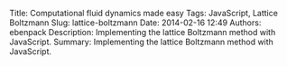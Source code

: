 Title: Computational fluid dynamics made easy
Tags: JavaScript, Lattice Boltzmann
Slug: lattice-boltzmann
Date: 2014-02-16 12:49
Authors: ebenpack
Description: Implementing the lattice Boltzmann method with JavaScript.
Summary: Implementing the lattice Boltzmann method with JavaScript.

<div style="height:0">
    <svg width="0" height="0">
        <!-- Definitions -->
        <defs>
            <!-- Hatching pattern -->
            <pattern id="diagonalHatch" patternUnits="userSpaceOnUse" width="50" height="50" patternTransform="rotate(-45)">
            <rect x="0" y="0" width="100" height="100" fill="white"/>
            <path d="M -1,50 H 200" stroke="#000000" stroke-width="20"/>
            </pattern>
        </defs>
        <defs>
            <g id="arrow-group">
                <line x1="0" y1="0" x2="125" y2="125" stroke-width="10"></line>
                <polygon points="155,155 145,105 105,145"></polygon>
            </g>
        </defs>
        <defs>
            <g id="arrow-group-short">
                <line x1="0" y1="0" x2="85" y2="85" stroke-width="10"></line>
                <polygon points="110,110 100,60 60,100"></polygon>
            </g>
        </defs>
        <defs>
            <g id="triangle">
                <line x1="200" y1="0" x2="0" y2="347" stroke-width="10"></line>
                <line x1="200" y1="0" x2="400" y2="347" stroke-width="10"></line>
                <line x1="0" y1="347" x2="400" y2="347" stroke-width="10"></line>
            </g>
        </defs>
        <defs>
            <g id="particle-arrow">
                <circle cx="0" cy="0" r="30"></circle>
                <line x1="0" y1="0" x2="175" y2="0" stroke-width="15"></line>
                <polygon points="200,0 170,-20 170,20"></polygon>
            </g>
        </defs>
        <defs>
            <g id="arrow-group-large">
                <line x1="0" y1="0" x2="470" y2="470" stroke-width="10"></line>
                <polygon points="485,485 475,435 435,475"></polygon>
            </g>
        </defs>
        <defs>
            <g id="arrow-group-large-short">
                <line x1="0" y1="0" x2="330" y2="330" stroke-width="10"></line>
                <polygon points="345,345 335,295 295,335"></polygon>
            </g>
        </defs>
    </svg>
    <style scoped>
        svg .particle-arrow {
            fill: red;
            stroke: red;
        }

        svg .arrow-1 {
            fill: red;
            stroke: red;
        }
        svg .arrow-2 {
            fill: blue;
            stroke: blue;
        }
        svg .arrow-3 {
            fill: black;
            stroke: black;
        }

        svg .triangle {
            fill: black;
            stroke: black;
        }
    </style>
</div>

Over the 2013 winter holidays I was looking for a project to work on. I had been interested in learning more about the canvas element for a while, so, with the snow driving o’er the fields, I decided to make a simple snow simulation to start learning some canvas basics. Once I had a simple snow program up and running in the canvas, I turned my attention to implementing a wind system that would allow users to interact with the snow, creating gusts of wind with their mouse. My initial naive attempts—which mostly involved a mesh of nodes which contained a single wind vector, and some mechanism to propagate those vectors to the next node in their direction of travel—were fairly unsatisfactory, so I began to look for ways to improve the wind system. After some cursory googling, I started looking in earnest at computational fluid dynamics. This led me to the Navier-Stokes equations, which seemed just a little too complicated for what I was after. Navier-Stokes led me to lattice-gas automata (LGA), which, while conceptually quite simple, has some inherent issues. Finally, LGA led to the lattice Boltzmann methods (LBM).

In the 1970s and 1980s, the LGA model was developed to simulate fluid flow. This model uses a lattice comprised of individual cellular automata. Each cell can be in one of several states, each state representing particles at the cell moving with different discrete velocities. For example, in one of the most popular forms of the model, in which the lattice is represented as a hexagonal grid of cells, each cell has six or seven velocities (possibly including the 'at-rest' velocity), and each of these velocities can be in either the 'on' or 'off' state to indicate if there is a particle at that node traveling at that velocity. Each discrete time step in the model is comprised of two phases: the streaming phase, in which particles move from one node to the next in their direction of travel, and the collision phase, in which the particles within a node collide and bounce off each other and change direction.

<div id="lattice-gas-illustration">
    <svg width="300" height="200" viewbox="-20 -20 1230 650" >
        <!-- First row -->
        <g class="triangle" transform="translate(0,0)">
            <use xlink:href="#triangle" />
        </g>
        <g class="triangle" transform="translate(200,-52) rotate(180 200 200)">
            <use xlink:href="#triangle" />
        </g>
        <g class="triangle" transform="translate(400, 0)">
            <use xlink:href="#triangle" />
        </g>
        <g class="triangle" transform="translate(600, -52) rotate(180 200 200)">
            <use xlink:href="#triangle" />
        </g>
        <g class="triangle" transform="translate(800, 0)">
            <use xlink:href="#triangle" />
        </g>
        <!-- Second row -->
        <g class="triangle" transform="translate(0,294) rotate(180 200 200)">
            <use xlink:href="#triangle" />
        </g>
        <g class="triangle" transform="translate(200,345)">
            <use xlink:href="#triangle" />
        </g>
        <g class="triangle" transform="translate(400,294) rotate(180 200 200)">
            <use xlink:href="#triangle" />
        </g>
        <g class="triangle" transform="translate(600,345)">
            <use xlink:href="#triangle" />
        </g>
        <g class="triangle" transform="translate(800,294) rotate(180 200 200)">
            <use xlink:href="#triangle" />
        </g>
        <!-- Particles -->
        <g class="particle-arrow" transform="translate(400,347)">
            <use xlink:href="#particle-arrow" />
        </g>
        <g class="particle-arrow" transform="translate(800,347) rotate(-120)">
            <use xlink:href="#particle-arrow" />
        </g>
        <g class="particle-arrow" transform="translate(400,347) rotate(60)">
            <use xlink:href="#particle-arrow" />
        </g>
        <g class="particle-arrow" transform="translate(400,347) rotate(120)">
            <use xlink:href="#particle-arrow" />
        </g>
        <g class="particle-arrow" transform="translate(800,347) rotate(120)">
            <use xlink:href="#particle-arrow" />
        </g>
    </svg>
</div>

<p class="illustration-label">Two cells in a lattice-gas automata</p>

While its conceptual simplicity is alluring, LGA has some major shortcomings, many of which LBM directly addresses. And while LBM sacrifices a small amount of LGA's simplicity for the sake of increased accuracy and robustness, LBM is actually still surprisingly quite simple. Like LGA, LBM also consists of a lattice of nodes, but where LGA's nodes have a finite set of possible states, LBM's nodes contain a set of particle distribution functions (DFs). In other words, LBM is continuous where LGA is discrete.

LBM comes in many flavors. It can easily be configured for one-, two-, or three-dimensional spaces, each of which has its own variants. In this example we will be discussing D2Q9, which means a two-dimensional lattice, with nine discrete distribution functions per node. Other common configurations include D1Q3, D1Q5, D3Q15, and D3Q19

Each node in the lattice consists of a set of particle DFs. Together, these DFs represent a collection of particles, and are related to the probability of finding a particle at a node, at a given time, with a particular velocity. For D2Q9, there are nine DFs per node. The density of these DFs is represented by \\(n_i\\). Each DF is also associated with a velocity, represented by \\( \\vec{e}_{i}\\). These velocities correspond to the four cardinal directions, the four ordinal directions, as well as the 'at-rest' velocity. These velocities are chosen such that they carry a particle from a node in the lattice to one of its neighboring nodes. For convenience, these velocities are each assigned a number, as seen below.

<div id="node-distribution-illustration">
    <svg width="200" height="200" viewbox="-300 -300  1620 1620">
        <!-- Directions -->
<!--         <defs>
            <g id="arrow-group-large">
                <line x1="0" y1="0" x2="470" y2="470" stroke-width="10"></line>
                <polygon points="485,485 475,435 435,475"></polygon>
            </g>
        </defs> -->
<!--         <defs>
            <g id="arrow-group-large-short">
                <line x1="0" y1="0" x2="330" y2="330" stroke-width="10"></line>
                <polygon points="345,345 335,295 295,335"></polygon>
            </g>
        </defs> -->
        <rect class="outer" width="990" height="990" x="20" y="20" stroke="black" stroke-width="20" fill="white" />
        <!-- Ordinals -->
        <g class="arrow-3" transform="translate(515,515) rotate(0)">
            <use xlink:href="#arrow-group-large" />
        </g>
        <g class="arrow-3" transform="translate(515,515) rotate(90)">
            <use xlink:href="#arrow-group-large" />
        </g>
        <g class="arrow-3" transform="translate(515,515) rotate(180)">
            <use xlink:href="#arrow-group-large" />
        </g>
        <g class="arrow-3" transform="translate(515,515) rotate(270)">
            <use xlink:href="#arrow-group-large" />
        </g>

        <!-- Cardinals -->
        <g class="arrow-3" transform="translate(515,515) rotate(45)">
            <use xlink:href="#arrow-group-large-short" />
        </g>
        <g class="arrow-3" transform="translate(515,515) rotate(135)">
            <use xlink:href="#arrow-group-large-short" />
        </g>
        <g class="arrow-3" transform="translate(515,515) rotate(225)">
            <use xlink:href="#arrow-group-large-short" />
        </g>
        <g class="arrow-3" transform="translate(515,515) rotate(315)">
            <use xlink:href="#arrow-group-large-short" />
        </g>
        <circle cx="515" cy="515" r="30" stroke="black" stroke-width="10" fill="white"></circle>
        <text x="-100" y="-50" 
            font-family="Verdana" 
            font-size="75">
            6
        </text>
        <text x="500" y="-50" 
            font-family="Verdana" 
            font-size="75">
            2
        </text>
        <text x="1100" y="-50" 
            font-family="Verdana" 
            font-size="75">
            5
        </text>
        <text x="-100" y="550" 
            font-family="Verdana" 
            font-size="75">
            3
        </text>
        <text x="600" y="500" 
            font-family="Verdana" 
            font-size="75">
            0
        </text>
        <text x="1100" y="550" 
            font-family="Verdana" 
            font-size="75">
            1
        </text>
        <text x="1100" y="1120" 
            font-family="Verdana" 
            font-size="75">
            8
        </text>
        <text x="500" y="1120" 
            font-family="Verdana" 
            font-size="75">
            4
        </text>
        <text x="-100" y="1120" 
            font-family="Verdana" 
            font-size="75">
            7
        </text>
    </svg>
</div>
<p class="illustration-label">Discrete velocities for D2Q9 model</p>

The \\(x\\) and \\(y\\) components of the velocities for each \\( \\vec{e}_{i}\\) are shown below, and as you can see they correspond to the diagram above.


\\(
    \begin{alignat}{7}
        &\\vec{e}\_{0} = (&0,  &&0)  \\quad \\\\
        &\\vec{e}\_{1} = (&1,  &&0)  \\quad &\\vec{e}\_{5} = (& 1, &&1) \\\\
        &\\vec{e}\_{2} = (&0,  &&1)  \\quad &\\vec{e}\_{6} = (&-1, &&1) \\\\
        &\\vec{e}\_{3} = (&-1, &&0)  \\quad &\\vec{e}\_{7} = (&-1,&&-1) \\\\
        &\\vec{e}\_{4} = (&0,  &&-1) \\quad &\\vec{e}\_{8} = (& 1,&&-1) \\\\
    \end{alignat}
\\)

For each node in the lattice, two important properties can be calculated from the DFs. The macroscopic density at a particular node is described by the equation \\( \\rho = \sum n\_{i} \\), or the summation of the densities of the individual distribution functions of a node (i.e. the macroscopic density). Once the density has been calculated, it can then be used to calculate the macroscopic velocity, \\( \\vec{u} = \\frac{1}{\\rho} \sum n\_{i} \\vec{e}\_{i}\\).


Like the LGA, the LBM consists of two phases which update the DFs: namely, streaming, and collision. In the streaming phase, the DFs of each node move to the next node in their direction of travel. It is also during this phase that boundary conditions are considered. If a boundary is encountered, the distributions that would have been streamed into the boundary are in some way redirected away from that boundary. More will be said of this later.

<div id="stream-start-illustration">
    <svg width="200" height="200" viewbox="0 0 1020 1020">
        <!-- Streaming, start -->
        <!-- First column -->
        <rect class="inner" width="330" height="330" x="20" y="20" stroke="black" stroke-width="20" fill="white" />
        <g class="arrow-3" transform="translate(185,185) rotate(0)">
            <use xlink:href="#arrow-group" />
        </g>
        <circle cx="185" cy="185" r="30" stroke="black" stroke-width="10" fill="white"></circle>
        <rect class="inner" width="330" height="330" x="20" y="350" stroke="black" stroke-width="20" fill="white" />
        <g class="arrow-3" transform="translate(185,515) rotate(315)">
            <use xlink:href="#arrow-group-short" />
        </g>
        <circle cx="185" cy="515" r="30" stroke="black" stroke-width="10" fill="white"></circle>
        <rect class="inner" width="330" height="330" x="20" y="680" stroke="black" stroke-width="20" fill="white" />
        <g class="arrow-3" transform="translate(185,845) rotate(270)">
            <use xlink:href="#arrow-group" />
        </g>
        <circle cx="185" cy="845" r="30" stroke="black" stroke-width="10" fill="white"></circle>

        <!-- Second column -->
        <rect class="inner" width="330" height="330" x="350" y="20" stroke="black" stroke-width="20" fill="white" />
        <g class="arrow-3" transform="translate(515,185) rotate(45)">
            <use xlink:href="#arrow-group-short" />
        </g>
        <circle cx="515" cy="185" r="30" stroke="black" stroke-width="10" fill="white"></circle>
        <rect class="inner" width="330" height="330" x="350" y="350" stroke="black" stroke-width="20" fill="white" />

        <!-- Ordinal directions -->
        <g class="arrow-1" transform="translate(515,515) rotate(0)">
            <use xlink:href="#arrow-group" />
        </g>
        <g class="arrow-1" transform="translate(515,515) rotate(90)">
            <use xlink:href="#arrow-group" />
        </g>
        <g class="arrow-1" transform="translate(515,515) rotate(180)">
            <use xlink:href="#arrow-group" />
        </g>
        <g class="arrow-1" transform="translate(515,515) rotate(270)">
            <use xlink:href="#arrow-group" />
        </g>

        <!-- Cardinal directions -->
        <g class="arrow-1" transform="translate(515,515) rotate(45)">
            <use xlink:href="#arrow-group-short" />
        </g>
        <g class="arrow-1" transform="translate(515,515) rotate(135)">
            <use xlink:href="#arrow-group-short" />
        </g>
        <g class="arrow-1" transform="translate(515,515) rotate(225)">
            <use xlink:href="#arrow-group-short" />
        </g>
        <g class="arrow-1" transform="translate(515,515) rotate(315)">
            <use xlink:href="#arrow-group-short" />
        </g>
        <circle cx="515" cy="515" r="30" stroke="black" stroke-width="10" fill="white"></circle>
        <rect class="inner" width="330" height="330" x="350" y="680" stroke="black" stroke-width="20" fill="white" />
        <g class="arrow-3" transform="translate(515,845) rotate(225)">
            <use xlink:href="#arrow-group-short" />
        </g>
        <circle cx="515" cy="845" r="30" stroke="black" stroke-width="10" fill="white"></circle>

        <!-- Third column -->
        <rect class="inner" width="330" height="330" x="680" y="20" stroke="black" stroke-width="20" fill="white" />
        <g class="arrow-3" transform="translate(845,185) rotate(90)">
            <use xlink:href="#arrow-group" />
        </g>
        <circle cx="845" cy="185" r="30" stroke="black" stroke-width="10" fill="white"></circle>
        <rect class="inner" width="330" height="330" x="680" y="350" stroke="black" stroke-width="20" fill="white" />
        <g class="arrow-3" transform="translate(845,515) rotate(135)">
            <use xlink:href="#arrow-group-short" />
        </g>
        <circle cx="845" cy="515" r="30" stroke="black" stroke-width="10" fill="white"></circle>
        <rect class="inner" width="330" height="330" x="680" y="680" stroke="black" stroke-width="20" fill="white" />
        <g class="arrow-3" transform="translate(845,845) rotate(180)">
            <use xlink:href="#arrow-group" />
        </g>
        <circle cx="845" cy="845" r="30" stroke="black" stroke-width="10" fill="white"></circle>
    </svg>
</div>
<p class="illustration-label">Prior to streaming phase</p>

<div id="stream-end-illustration">
    <svg width="200" height="200" viewbox="0 0 1020 1020">
        <!-- Streaming, end -->
        <!-- First column -->
        <rect class="inner" width="330" height="330" x="20" y="20" stroke="black" stroke-width="20" fill="white" />
        <g class="arrow-1" transform="translate(185,185) rotate(180)">
            <use xlink:href="#arrow-group" />
        </g>
        <circle cx="185" cy="185" r="30" stroke="black" stroke-width="10" fill="white"></circle>
        <rect class="inner" width="330" height="330" x="20" y="350" stroke="black" stroke-width="20" fill="white" />
        <g class="arrow-1" transform="translate(185,515) rotate(135)">
            <use xlink:href="#arrow-group-short" />
        </g>
        <circle cx="185" cy="515" r="30" stroke="black" stroke-width="10" fill="white"></circle>
        <rect class="inner" width="330" height="330" x="20" y="680" stroke="black" stroke-width="20" fill="white" />
        <g class="arrow-1" transform="translate(185,845) rotate(90)">
            <use xlink:href="#arrow-group" />
        </g>
        <circle cx="185" cy="845" r="30" stroke="black" stroke-width="10" fill="white"></circle>

        <!-- Second column -->
        <rect class="inner" width="330" height="330" x="350" y="20" stroke="black" stroke-width="20" fill="white" />
        <g class="arrow-1" transform="translate(515,185) rotate(225)">
            <use xlink:href="#arrow-group-short" />
        </g>
        <circle cx="515" cy="185" r="30" stroke="black" stroke-width="10" fill="white"></circle>
        <rect class="inner" width="330" height="330" x="350" y="350" stroke="black" stroke-width="20" fill="white" />

        <!-- Ordinal directions -->
        <g class="arrow-3" transform="translate(515,515) rotate(0)">
            <use xlink:href="#arrow-group" />
        </g>
        <g class="arrow-3" transform="translate(515,515) rotate(90)">
            <use xlink:href="#arrow-group" />
        </g>
        <g class="arrow-3" transform="translate(515,515) rotate(180)">
            <use xlink:href="#arrow-group" />
        </g>
        <g class="arrow-3" transform="translate(515,515) rotate(270)">
            <use xlink:href="#arrow-group" />
        </g>

        <!-- Cardinal directions -->
        <g class="arrow-3" transform="translate(515,515) rotate(45)">
            <use xlink:href="#arrow-group-short" />
        </g>
        <g class="arrow-3" transform="translate(515,515) rotate(135)">
            <use xlink:href="#arrow-group-short" />
        </g>
        <g class="arrow-3" transform="translate(515,515) rotate(225)">
            <use xlink:href="#arrow-group-short" />
        </g>
        <g class="arrow-3" transform="translate(515,515) rotate(315)">
            <use xlink:href="#arrow-group-short" />
        </g>
        <circle cx="515" cy="515" r="30" stroke="black" stroke-width="10" fill="white"></circle>
        <rect class="inner" width="330" height="330" x="350" y="680" stroke="black" stroke-width="20" fill="white" />
        <g class="arrow-1" transform="translate(515,845) rotate(45)">
            <use xlink:href="#arrow-group-short" />
        </g>
        <circle cx="515" cy="845" r="30" stroke="black" stroke-width="10" fill="white"></circle>

        <!-- Third column -->
        <rect class="inner" width="330" height="330" x="680" y="20" stroke="black" stroke-width="20" fill="white" />
        <g class="arrow-1" transform="translate(845,185) rotate(270)">
            <use xlink:href="#arrow-group" />
        </g>
        <circle cx="845" cy="185" r="30" stroke="black" stroke-width="10" fill="white"></circle>
        <rect class="inner" width="330" height="330" x="680" y="350" stroke="black" stroke-width="20" fill="white" />
        <g class="arrow-1" transform="translate(845,515) rotate(315)">
            <use xlink:href="#arrow-group-short" />
        </g>
        <circle cx="845" cy="515" r="30" stroke="black" stroke-width="10" fill="white"></circle>
        <rect class="inner" width="330" height="330" x="680" y="680" stroke="black" stroke-width="20" fill="white" />
        <g class="arrow-1" transform="translate(845,845) rotate(0)">
            <use xlink:href="#arrow-group" />
        </g>
        <circle cx="845" cy="845" r="30" stroke="black" stroke-width="10" fill="white"></circle>
    </svg>
</div>
<p class="illustration-label">After streaming phase</p>

The collision phase moves the DFs at a node towards a local equilibrium. The collision phase for the LBM is somewhat more complicated than that of LGA. The most important thing for this phase is that however the collision is calculated, it must conserve mass, momentum and energy. One common approach to this phase is to make use of the Bhatnagar-Gross-Krook (BGK) relaxation term. This is described by the equation \\( \\Omega\_{i}=-\\tau^{-1}(n\_i-n\_i^{eq})\\), where \\( n\_i^{eq} \\) is a local equilibrium value for the DFs. The term \\( \\tau \\) is a relaxation time, and is related to the viscosity. Equilibrium is calculated with the equation \\( n\_{i}^{eq} = \\rho\\omega\_{i}[1+3\\vec{e}\_{i}\\cdot\\vec{u}+\\frac{9}{2}(\\vec{e}\_{i}\\cdot\\vec{u}^{2})-\\frac{3}{2}|\\vec{u}|^{2}] \\), where the weights \\(\\omega\_{i}\\) are as follows:

\\(
    \\begin{cases}\\begin{alignat}{2}
        \\omega\_{i=0} =  \\frac{4}{9} \\\\
        \\omega\_{i=\\{1..4\\}}= \\frac{1}{9} \\\\
        \\omega\_{i=\\{5..8\\}}= \\frac{1}{36}
    \\end{alignat}\\end{cases}
\\)

The new equilibrium values after collision are calculated with the following equation \\( n\_{i}^{new} = n\_{i}^{old}+\\frac{1}{\\tau}(n\_{i}^{eq}-n\_{i}^{old})\\)

There are many options for handling boundary conditions, but for the sake of brevity we will only discuss a few of the highlights. One of the most important distinctions with boundary conditions is between slip and no-slip conditions. These describe the behavior of the fluid at the interface between fluid and solid boundary. The slip condition represents a non-zero relative velocity between the fluid and the boundary, while no-slip represents a zero velocity at the boundary.

In terms of implementation in a lattice Boltzmann simulation, these two boundary conditions would look like this: in this example, before streaming, we have three distribution functions of three different nodes, all with the same velocity. If boundary conditions were ignored, after streaming, each of these DFs would land within a boundary.

<div id="bounce-start-illustration-no-slip">
    <svg width="200" height="200" viewbox="0 0 1020 1020">
        <!-- Boundary conditions, starting position -->
        <!-- First column -->
        <rect class="inner" width="330" height="330" x="20" y="20" stroke="black" stroke-width="20" fill="url(#diagonalHatch)" />
        <rect class="inner" width="330" height="330" x="20" y="350" stroke="black" stroke-width="20" fill="white" />
        <g class="arrow-1" transform="translate(185,515) rotate(-90)">
            <use xlink:href="#arrow-group" />
        </g>
        <circle cx="185" cy="515" r="30" stroke="black" stroke-width="10" fill="white"></circle>
        <rect class="inner" width="330" height="330" x="20" y="680" stroke="black" stroke-width="20" fill="white" />

        <!-- Second column -->
        <rect class="inner" width="330" height="330" x="350" y="20" stroke="black" stroke-width="20" fill="url(#diagonalHatch)" />
        <rect class="inner" width="330" height="330" x="350" y="350" stroke="black" stroke-width="20" fill="white" />
        <g class="arrow-2" transform="translate(515,515) rotate(-90)">
            <use xlink:href="#arrow-group" />
        </g>
        <circle cx="515" cy="515" r="30" stroke="black" stroke-width="10" fill="white"></circle>
        <rect class="inner" width="330" height="330" x="350" y="680" stroke="black" stroke-width="20" fill="white" />
        <g class="arrow-3" transform="translate(515,845) rotate(-90)">
            <use xlink:href="#arrow-group" />
        </g>
        <circle cx="515" cy="845" r="30" stroke="black" stroke-width="10" fill="white"></circle>

        <!-- Third column -->
        <rect class="inner" width="330" height="330" x="680" y="20" stroke="black" stroke-width="20" fill="url(#diagonalHatch)" />
        <rect class="inner" width="330" height="330" x="680" y="350" stroke="black" stroke-width="20" fill="url(#diagonalHatch)" />
        <rect class="inner" width="330" height="330" x="680" y="680" stroke="black" stroke-width="20" fill="url(#diagonalHatch)" />
    </svg>
</div>

After streaming, with the no-slip condition, each of those distributions are still headed in the same direction, although they are now traveling in the opposite direction as prior to streaming. No-slip, in essence, can be thought of as a simple reflection of the particles at the boundary. Upon encountering a boundary, a distribution is bounced back to its source node, but with an opposing velocity.

<div id="bounce-no-slip-illustration">
    <svg width="200" height="200" viewbox="0 0 1020 1020">
        <!-- Boundary conditions, no-slip -->
        <!-- First column -->
        <rect class="inner" width="330" height="330" x="20" y="20" stroke="black" stroke-width="20" fill="url(#diagonalHatch)" />
        <rect class="inner" width="330" height="330" x="20" y="350" stroke="black" stroke-width="20" fill="white" />
        <g class="arrow-1" transform="translate(185,515) rotate(90)">
            <use xlink:href="#arrow-group" />
        </g>
        <circle cx="185" cy="515" r="30" stroke="black" stroke-width="10" fill="white"></circle>
        <rect class="inner" width="330" height="330" x="20" y="680" stroke="black" stroke-width="20" fill="white" />

        <!-- Second column -->
        <rect class="inner" width="330" height="330" x="350" y="20" stroke="black" stroke-width="20" fill="url(#diagonalHatch)" />
        <rect class="inner" width="330" height="330" x="350" y="350" stroke="black" stroke-width="20" fill="white" />
        <g class="arrow-2" transform="translate(515,515) rotate(90)">
            <use xlink:href="#arrow-group" />
        </g>
        <circle cx="515" cy="515" r="30" stroke="black" stroke-width="10" fill="white"></circle>
        <rect class="inner" width="330" height="330" x="350" y="680" stroke="black" stroke-width="20" fill="white" />
        <g class="arrow-3" transform="translate(515,845) rotate(90)">
            <use xlink:href="#arrow-group" />
        </g>
        <circle cx="515" cy="845" r="30" stroke="black" stroke-width="10" fill="white"></circle>

        <!-- Third column -->
        <rect class="inner" width="330" height="330" x="680" y="20" stroke="black" stroke-width="20" fill="url(#diagonalHatch)" />
        <rect class="inner" width="330" height="330" x="680" y="350" stroke="black" stroke-width="20" fill="url(#diagonalHatch)" />
        <rect class="inner" width="330" height="330" x="680" y="680" stroke="black" stroke-width="20" fill="url(#diagonalHatch)" />
    </svg>
</div>

Boundary slip is a bit more complicated in terms of implementation. In the example below, we start as before, with three distribution functions of three different nodes, all headed in the same direction towards a boundary.
    
<div id="bounce-start-illustration-slip">
    <svg width="200" height="200" viewbox="0 0 1020 1020">
        <!-- Boundary conditions, starting position -->
        <!-- First column -->
        <rect class="inner" width="330" height="330" x="20" y="20" stroke="black" stroke-width="20" fill="url(#diagonalHatch)" />
        <rect class="inner" width="330" height="330" x="20" y="350" stroke="black" stroke-width="20" fill="white" />
        <g class="arrow-1" transform="translate(185,515) rotate(-90)">
            <use xlink:href="#arrow-group" />
        </g>
        <circle cx="185" cy="515" r="30" stroke="black" stroke-width="10" fill="white"></circle>
        <rect class="inner" width="330" height="330" x="20" y="680" stroke="black" stroke-width="20" fill="white" />

        <!-- Second column -->
        <rect class="inner" width="330" height="330" x="350" y="20" stroke="black" stroke-width="20" fill="url(#diagonalHatch)" />
        <rect class="inner" width="330" height="330" x="350" y="350" stroke="black" stroke-width="20" fill="white" />
        <g class="arrow-2" transform="translate(515,515) rotate(-90)">
            <use xlink:href="#arrow-group" />
        </g>
        <circle cx="515" cy="515" r="30" stroke="black" stroke-width="10" fill="white"></circle>
        <rect class="inner" width="330" height="330" x="350" y="680" stroke="black" stroke-width="20" fill="white" />
        <g class="arrow-3" transform="translate(515,845) rotate(-90)">
            <use xlink:href="#arrow-group" />
        </g>
        <circle cx="515" cy="845" r="30" stroke="black" stroke-width="10" fill="white"></circle>

        <!-- Third column -->
        <rect class="inner" width="330" height="330" x="680" y="20" stroke="black" stroke-width="20" fill="url(#diagonalHatch)" />
        <rect class="inner" width="330" height="330" x="680" y="350" stroke="black" stroke-width="20" fill="url(#diagonalHatch)" />
        <rect class="inner" width="330" height="330" x="680" y="680" stroke="black" stroke-width="20" fill="url(#diagonalHatch)" />
    </svg>
</div>

After streaming we can see the distributions 'slip' at the boundary.

<div id="bounce-slip-illustration">
    <svg width="200" height="200" viewbox="0 0 1020 1020">
        <!-- Boundary conditions, slip -->
        <!-- First column -->
        <rect class="inner" width="330" height="330" x="20" y="20" stroke="black" stroke-width="20" fill="url(#diagonalHatch)" />
        <rect class="inner" width="330" height="330" x="20" y="350" stroke="black" stroke-width="20" fill="white" />
        <circle cx="185" cy="515" r="30" stroke="black" stroke-width="10" fill="white"></circle>
        <rect class="inner" width="330" height="330" x="20" y="680" stroke="black" stroke-width="20" fill="white" />

        <!-- Second column -->
        <rect class="inner" width="330" height="330" x="350" y="20" stroke="black" stroke-width="20" fill="url(#diagonalHatch)" />
        <rect class="inner" width="330" height="330" x="350" y="350" stroke="black" stroke-width="20" fill="white" />
        <g class="arrow-2" transform="translate(515,515) rotate(90)">
            <use xlink:href="#arrow-group" />
        </g>
        <g class="arrow-1" transform="translate(515,515)">
            <use xlink:href="#arrow-group" />
        </g>
        <g class="arrow-3" transform="translate(515,515) rotate(180)">
            <use xlink:href="#arrow-group" />
        </g>
        <circle cx="515" cy="515" r="30" stroke="black" stroke-width="10" fill="white"></circle>
        <rect class="inner" width="330" height="330" x="350" y="680" stroke="black" stroke-width="20" fill="white" />
        <circle cx="515" cy="845" r="30" stroke="black" stroke-width="10" fill="white"></circle>

        <!-- Third column -->
        <rect class="inner" width="330" height="330" x="680" y="20" stroke="black" stroke-width="20" fill="url(#diagonalHatch)" />
        <rect class="inner" width="330" height="330" x="680" y="350" stroke="black" stroke-width="20" fill="url(#diagonalHatch)" />
        <rect class="inner" width="330" height="330" x="680" y="680" stroke="black" stroke-width="20" fill="url(#diagonalHatch)" />
    </svg>
</div>

We can see that, although the three DFs had the same velocity before streaming (i.e. were traveling in the same direction), after they collide with the boundary, each is headed in a different direction. The direction that a DF is traveling after encountering a boundary under the slip condition, then, is dependent on the orientation of that boundary.

Fortunately, not only is no-slip easier to implement, it also generally provides a more accurate simulation. It simulates the adhesion of a viscous fluid at the boundary, as if the fluid at the edge is sticking to the boundary. The no-slip condition does not hold in every situation, but for our purposes it is sufficient.

That more or less sums up the lattice Boltzmann method. Of course, it's very broad and deep topic, and I have only provided a short introduction. Hopefully, though, that will provide enough of a background to understand some of the implementation details I'm going to discuss below. For more information, "Lattice Boltzmann Simulation for Shallow Water Flow Applications" (Banda and Seaid) provides a nice, brief introduction, and "Lattice-Gas Cellular Automata and Lattice Boltzmann Models - An Introduction" (Wolf-Gladrow) presents a much more thorough study of the topic.

## JavaScript Implementation ##

You can view a demo [here]({filename}/pages/projects/lattice-boltzmann.markdown).

Implementation is not particularly difficult, once you understand the lattice Boltzmann methods. At its most basic, the LBM requires a lattice of nodes. In this case, for D2Q9, a two-dimensional array suffices to represent our lattice (technically, an array of length n, with each item consisting of an m length array, where n represents the width of the lattice, and m represents the height). For each node in the lattice, we must store, at a minimum, the densities of the DFs. It is also useful, in order to avoid repetition of work, to store the calculated macroscopic density, macroscopic velocity, the x and y components of that velocity, and the 'curl'. Additionally, a `barrier` boolean was stored on each node, as well as a `stream` array, used to temporarily store streamed values. Altogether, the constructor looked like this:

    #!javascript
    function LatticeNode() {
        this.distribution = [0,0,0,0,0,0,0,0,0]; // Individual densities for 
        // each of the nine DFs of a node.
        this.stream = [0,0,0,0,0,0,0,0,0]; // Used to temporarily hold streamed values
        this.density = 0; // Macroscopic density of a node.
        this.ux = 0; // X component of macroscopic velocity of a node.
        this.uy = 0; // Y component of macroscopic velocity of a node.
        this.barrier = false; // Boolean indicating if node is a barrier.
        this.curl = 0; // Curl of node.
    }

A `stream` and `collide` function are also required. And an `equilibrium` function helps avoid some repetition of code. These are shown below.

    #!javascript
    function stream() {
        // For each node in the lattice
        for (var x = 0; x < lattice_width; x++) {
            for (var y = 0; y < lattice_height; y++) {
                var node = lattice[x][y];
                if (!node.barrier) {
                    // For each DF on the node
                    for (var d = 0; d < 9; d++) {
                        // Get the velocity for the DF and calculate
                        // the coordinates of the node to stream it to
                        var move = node_directions[d];
                        var newx = move.x + x;
                        var newy = move.y + y;
                        // Check if new node is in the lattice
                        if (newx >= 0 && newx < lattice_width &&
                            newy >= 0 && newy < lattice_height) {
                            // If destination node is barrier, bounce distribution back to 
                            // originating node in opposite direction.
                            if (lattice[newx][newy].barrier) {
                                lattice[x][y].stream[reflection[d]] = node.distribution[d];
                            } else {
                                lattice[newx][newy].stream[d] = node.distribution[d];
                            }
                        }
                    }
                }
            }
        }
    }

In this example, the streamed values are placed in the special `node.stream` array. This allows us to avoid obliterating DF values which we will still need to use, while also allowing us to avoid creating an entirely new `LatticeNode` for every single node in the lattice.

    #!javascript
    function collide() {
        // For each node in the lattice
        for (var x = 0; x < lattice_width; x++) {
            for (var y = 0; y < lattice_height; y++) {
                var node = lattice[x][y];
                if (!node.barrier) {
                    var d = node.distribution; // Array of DFs
                    for (var p = 0; p < 9; p++) {
                        // Copy over values from streaming phase.
                        d[p] = node.stream[p];
                    }
                    // Calculate macroscopic density (rho) and velocity (ux, uy)
                    var rho = 0;
                    var ux = 0;
                    var uy = 0;
                    for (var i = 0; i < 9; i++) {
                        var direction = node_directions[i]
                        rho += d[i];
                        ux += d[i] * direction.x;
                        uy += d[i] * direction.x;
                    }
                    // Update values stored in node.
                    node.density = rho;
                    node.ux = ux;
                    node.uy = uy;
                    // Set node equilibrium for each velocity
                    var eq = equilibrium(ux, uy, rho);
                    for (var i = 0; i < 9; i++) {
                        var old_value = d[i];
                        node.distribution[i] = old_value + (omega * (eq[i] - old_value));
                    }
                }
            }
        }
    }

The equilibrium function would look more or less like so:
    
    #!javascript
    function equilibrium(node, ux, uy, rho) {
        // Calculate equilibrium densities of a node
        var eq = []; // Equilibrium values for all velocities in a node.
        var u2 = (ux * ux) + (uy * uy); // Magnitude of macroscopic velocity
        for (var d = 0; d < 9; d++) {
            // Calculate equilibrium value
            var velocity = node_directions[d]; // Node direction vector
            var eu = (velocity.x * ux) + (velocity.y * uy); // Macro velocity multiplied by distribution velocity
            eq.push(node_weight[d] * rho * (1 + 3*eu + 4.5*(eu*eu) - 1.5*u2)); // Equilibrium equation
        }
        return eq;
    }

It is possible to rewrite these functions such that much of the repetition of work is eliminated, but these are the core algorithms.

And that's really more or less all that's required at the most basic level. Of course, in order to draw and interact with the lattice, and do other interesting things, a few more functions are required, and there's going to be some glue code to stick everything together, but those are mostly just implementation details.

## Difficulties ##

It took rather a long time to arrive at a proper implementation of the LBM. Not having any prior experience with computational fluid dynamics, I was learning the material as I was trying to code it. There were a lot of missteps, as I didn't fully understand the topic, but attempting to code implementations as I learned certainly helped to concretize the material.

One of the biggest bugbears on this project was related to the coordinate system. The literature on the topic naturally presents examples and equations in the standard Cartesian coordinate system (i.e. with the origin at the bottom left, with x increasing as you move right, and y increasing as you move up). However, computer graphics typically place the origin at the top left (i.e. x increasing as you move right, and y increasing as you move down). This is how the canvas behaves. This was the source of a subtle and pernicious bug, where I had failed to translate between these coordinate systems in a single equation. The program appeared to behave mostly correctly, but upon close inspection exhibited odd, incorrect behavior. At this point, where this bug has been (I hope) thoroughly squashed, I am not planning on re-engineering the program, but if I were to build this from scratch, knowing what I now know, I would try to find a way to design the program with a single point of failure for this issue, instead of translating between the coordinate systems every time something happens on the y-axis.

### Optimizations and improvements ##

This simulation started out dog-slow. Some optimizations were made here and there (e.g. removing the loop from the equilibrium function, pre-calculating any shared values, and then calculating each equilibrium value on its own line; see below), but I believe the most significant speedup came when I added the `stream` array to the `LatticeNode` objects. With the LBM, it is necessary to have somewhere to store the streamed values so that they don't obliterate the values ahead of them (although this isn't strictly true... it is possible to achieve the same goal by looping over the lattice four times, starting from each of the four corners, streaming only a portion of the DFs each time). Previously I had been creating an entirely new lattice for each time-step. This was very inefficient, and required a lot of extra work, both to set up and initialize the array, as well as behind the scenes with the extra garbage collection required when the old array was discarded. So the addition of the `stream` array, along with a few related optimizations, meant that, instead of throwing away every single node on every single tick, that each node essentially lived in perpetuity, for the life of the program, and the values it stored (especially the `distribution` array) were never destroyed and recreated, only ever updated. This obviated the need for much of the garbage collection and object instantiation that the browser had been performing, and it resulted in a very significant speedup.

    #!javascript
    // Optimized equilibrium function.
    // Eliminates much repetition of work.
    function equilibrium(ux, uy, rho) {
        var eq = []; // Equilibrium values for all velocities in a node.
        var ux3 = 3 * ux;
        var uy3 = 3 * uy;
        var ux2 = ux * ux;
        var uy2 = uy * uy;
        var uxuy2 = 2 * ux * uy;
        var u2 = ux2 + uy2;
        var u215 = 1.5 * u2;
        eq[0] = four9ths * rho * (1 - u215);
        eq[1] = one9th * rho * (1 + ux3 + 4.5*ux2 - u215);
        eq[2] = one9th * rho * (1 - uy3 + 4.5*uy2 - u215);
        eq[3] = one9th * rho * (1 - ux3 + 4.5*ux2 - u215);
        eq[4] = one9th * rho * (1 + uy3 + 4.5*uy2 - u215);
        eq[5] = one36th * rho * (1 + ux3 - uy3 + 4.5*(u2-uxuy2) - u215);
        eq[6] = one36th * rho * (1 - ux3 - uy3 + 4.5*(u2+uxuy2) - u215);
        eq[7] = one36th * rho * (1 - ux3 + uy3 + 4.5*(u2-uxuy2) - u215);
        eq[8] = one36th * rho * (1 + ux3 + uy3 + 4.5*(u2+uxuy2) - u215);
        return eq;
    }

One of the most significant improvements that I made, in terms of maintainability, clarity, and extensibility, was refactoring to the module pattern. My early efforts in programming the LBM were not well designed. It can be difficult to settle on a design before you fully understand the problem at hand. But once I had come to a full understanding of the problem, and had a more-or-less working (but still poorly designed) implementation, I refactored. Well... I say refactored, but the truth is that it was a complete rewrite. They say 'write one to throw away', and that can be a major boon on a project. It certainly would have taken longer to reshape my initial design than to start from scratch, and bugs—introduced as a result of my incomplete understanding of the problem—would have almost certainly come along for the ride. This module-like architecture has also allowed for more rapid extension of the program, such as the addition of a new draw-mode, or new controls (play/pause, etc.), and overall it is far less brittle than the ad-hoc, global-ridden spaghetti-mess the program began as.

<script type="text/javascript" src="http://cdn.mathjax.org/mathjax/latest/MathJax.js?config=TeX-AMS-MML_HTMLorMML">
</script>
